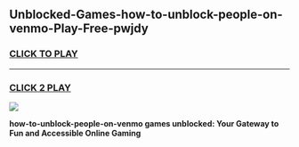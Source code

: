 
## Unblocked-Games-how-to-unblock-people-on-venmo-Play-Free-pwjdy
<h3>
<a href="https://premium76.site?title=how-to-unblock-people-on-venmo&ref=23A">CLICK TO PLAY</a></h3>
<hr>

<h3>
<a href="https://premium76.site?title=how-to-unblock-people-on-venmo&ref=23A">CLICK 2 PLAY</a>
  
</h3>

<a href="https://premium76.site?title=how-to-unblock-people-on-venmo&ref=23A"><img src="https://clearcache.store/games.png"></a>


**how-to-unblock-people-on-venmo games unblocked: Your Gateway to Fun and Accessible Online Gaming**
